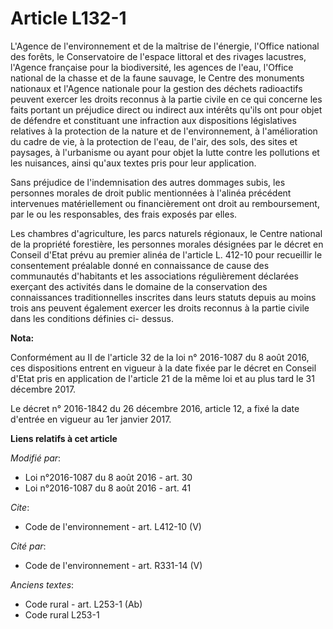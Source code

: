 # Article L132-1

L'Agence de l'environnement et de la maîtrise de l'énergie, l'Office national des forêts, le Conservatoire de l'espace
littoral et des rivages lacustres, l'Agence française pour la biodiversité, les agences de l'eau, l'Office national de la
chasse et de la faune sauvage, le Centre des monuments nationaux et l'Agence nationale pour la gestion des déchets
radioactifs peuvent exercer les droits reconnus à la partie civile en ce qui concerne les faits portant un préjudice direct
ou indirect aux intérêts qu'ils ont pour objet de défendre et constituant une infraction aux dispositions législatives
relatives à la protection de la nature et de l'environnement, à l'amélioration du cadre de vie, à la protection de l'eau, de
l'air, des sols, des sites et paysages, à l'urbanisme ou ayant pour objet la lutte contre les pollutions et les nuisances,
ainsi qu'aux textes pris pour leur application. 

Sans préjudice de l'indemnisation des autres dommages subis, les personnes morales de droit public mentionnées à l'alinéa
précédent intervenues matériellement ou financièrement ont droit au remboursement, par le ou les responsables, des frais
exposés par elles. 

Les chambres d'agriculture, les parcs naturels régionaux, le Centre national de la propriété forestière, les personnes
morales désignées par le décret en Conseil d'Etat prévu au premier alinéa de l'article L. 412-10 pour recueillir le
consentement préalable donné en connaissance de cause des communautés d'habitants et les associations régulièrement déclarées
exerçant des activités dans le domaine de la conservation des connaissances traditionnelles inscrites dans leurs statuts
depuis au moins trois ans peuvent également exercer les droits reconnus à la partie civile dans les conditions définies ci-
dessus.

**Nota:**

Conformément au II de l'article 32 de la loi n° 2016-1087 du 8 août 2016, ces dispositions entrent en vigueur à la date fixée
par le décret en Conseil d'Etat pris en application de l'article 21 de la même loi et au plus tard le 31 décembre 2017.

Le décret n° 2016-1842 du 26 décembre 2016, article 12, a fixé la date d'entrée en vigueur  au 1er janvier 2017.

**Liens relatifs à cet article**

_Modifié par_:

  - Loi n°2016-1087 du 8 août 2016 - art. 30
  - Loi n°2016-1087 du 8 août 2016 - art. 41

_Cite_:

  - Code de l'environnement - art. L412-10 (V)

_Cité par_:

  - Code de l'environnement - art. R331-14 (V)

_Anciens textes_:

  - Code rural - art. L253-1 (Ab)
  - Code rural L253-1
